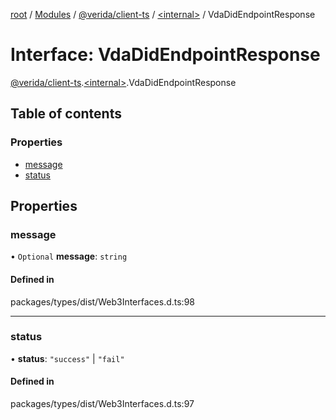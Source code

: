 [root](../README.md) / [Modules](../modules.md) / [@verida/client-ts](../modules/verida_client_ts.md) / [<internal\>](../modules/verida_client_ts._internal_.md) / VdaDidEndpointResponse

# Interface: VdaDidEndpointResponse

[@verida/client-ts](../modules/verida_client_ts.md).[<internal\>](../modules/verida_client_ts._internal_.md).VdaDidEndpointResponse

## Table of contents

### Properties

- [message](verida_client_ts._internal_.VdaDidEndpointResponse.md#message)
- [status](verida_client_ts._internal_.VdaDidEndpointResponse.md#status)

## Properties

### message

• `Optional` **message**: `string`

#### Defined in

packages/types/dist/Web3Interfaces.d.ts:98

___

### status

• **status**: ``"success"`` \| ``"fail"``

#### Defined in

packages/types/dist/Web3Interfaces.d.ts:97
